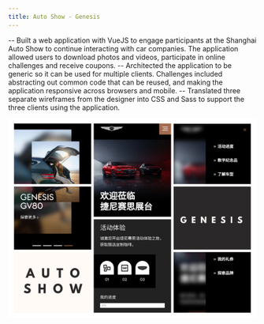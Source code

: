 ```yaml
---
title: Auto Show - Genesis
---
```



-- Built a web application with VueJS to engage participants at the Shanghai Auto Show to continue interacting with car companies. The application allowed users to download photos and videos, participate in online challenges and receive coupons.
-- Architected the application to be generic so it can be used for multiple clients. Challenges included abstracting out common code that can be reused, and making the application responsive across browsers and mobile.
-- Translated three separate wireframes from the designer into CSS and Sass to support the three clients using the application.

![genesis-screenshot](images/genesis.jpg)
